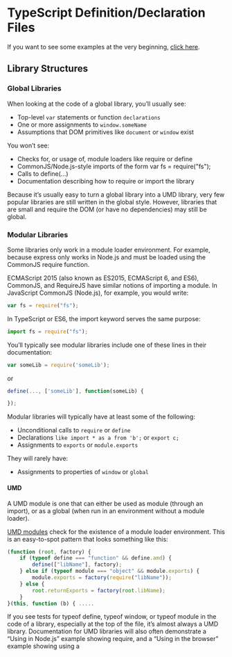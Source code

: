 
# TypeScript Definition/Declaration Files 

If you want to see some examples at the very beginning, [click here](http://www.typescriptlang.org/docs/handbook/declaration-files/templates.html).  

## Library Structures 

### Global Libraries

When looking at the code of a global library, you’ll usually see:

- Top-level `var` statements or function `declarations`
- One or more assignments to `window.someName`
- Assumptions that DOM primitives like `document` or `window` exist

You won’t see:

- Checks for, or usage of, module loaders like require or define
- CommonJS/Node.js-style imports of the form var fs = require("fs");
- Calls to define(...)
- Documentation describing how to require or import the library

Because it’s usually easy to turn a global library into a UMD library, very few popular libraries are still written in the global style. However, libraries that are small and require the DOM (or have no dependencies) may still be global.

### Modular Libraries 

Some libraries only work in a module loader environment. For example, because express only works in Node.js and must be loaded using the CommonJS require function.

ECMAScript 2015 (also known as ES2015, ECMAScript 6, and ES6), CommonJS, and RequireJS have similar notions of importing a module. In JavaScript CommonJS (Node.js), for example, you would write:

```javascript
var fs = require("fs");
```

In TypeScript or ES6, the import keyword serves the same purpose:

```javascript
import fs = require("fs");
```

You’ll typically see modular libraries include one of these lines in their documentation:

```javascript
var someLib = require('someLib');
```

or 

```javascript
define(..., ['someLib'], function(someLib) {

});
```

Modular libraries will typically have at least some of the following:

- Unconditional calls to `require` or `define`
- Declarations `like import * as a from 'b';` or `export c;`
- Assignments to `exports` or `module.exports`

They will rarely have:

- Assignments to properties of `window` or `global`

#### UMD

A UMD module is one that can either be used as module (through an import), or as a global (when run in an environment without a module loader).

[UMD modules](https://github.com/umdjs/umd) check for the existence of a module loader environment. This is an easy-to-spot pattern that looks something like this:

```javascript
(function (root, factory) {
    if (typeof define === "function" && define.amd) {
        define(["libName"], factory);
    } else if (typeof module === "object" && module.exports) {
        module.exports = factory(require("libName"));
    } else {
        root.returnExports = factory(root.libName);
    }
}(this, function (b) { .....
```

If you see tests for typeof define, typeof window, or typeof module in the code of a library, especially at the top of the file, it’s almost always a UMD library. Documentation for UMD libraries will also often demonstrate a “Using in Node.js” example showing require, and a “Using in the browser” example showing using a <script> tag to load the script.
